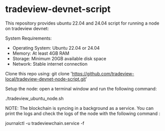 # tradeview-devnet-script

This repository provides ubuntu 22.04 and 24.04 script for running a node on tradeview devnet:

System Requirements:

- Operating System: Ubuntu 22.04 or 24.04
- Memory: At least 4GB RAM
- Storage: Minimum 20GB available disk space
- Network: Stable internet connection

Clone this repo using:
git clone '<https://github.com/tradeview-local/tradeview-devnet-node-script.git>'

Setup the node:
open a terminal window and run the following command:

./tradeview_ubuntu_node.sh

NOTE: The blockchain  is syncing in a background as a service. You can print the logs and check the logs of the node with the following command :

journalctl -u tradeviewchain.service -f
